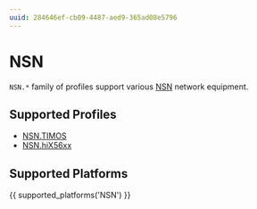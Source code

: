 ```yaml
---
uuid: 284646ef-cb09-4487-aed9-365ad08e5796
---
```

# NSN

`NSN.*` family of profiles support various [NSN](https://networks.nokia.com)
network equipment.

## Supported Profiles

- [NSN.TIMOS](NSN.TIMOS.md)
- [NSN.hiX56xx](NSN.hiX56xx.md)

## Supported Platforms

{{ supported_platforms('NSN') }}
